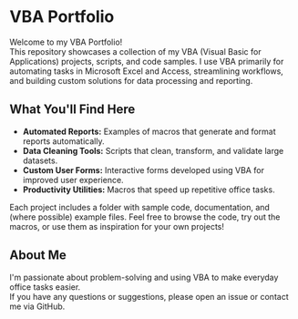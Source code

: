 # VBA Portfolio

Welcome to my VBA Portfolio!  
This repository showcases a collection of my VBA (Visual Basic for Applications) projects, scripts, and code samples. I use VBA primarily for automating tasks in Microsoft Excel and Access, streamlining workflows, and building custom solutions for data processing and reporting.

## What You'll Find Here

- **Automated Reports:** Examples of macros that generate and format reports automatically.
- **Data Cleaning Tools:** Scripts that clean, transform, and validate large datasets.
- **Custom User Forms:** Interactive forms developed using VBA for improved user experience.
- **Productivity Utilities:** Macros that speed up repetitive office tasks.

Each project includes a folder with sample code, documentation, and (where possible) example files. Feel free to browse the code, try out the macros, or use them as inspiration for your own projects!

## About Me

I'm passionate about problem-solving and using VBA to make everyday office tasks easier.  
If you have any questions or suggestions, please open an issue or contact me via GitHub.
